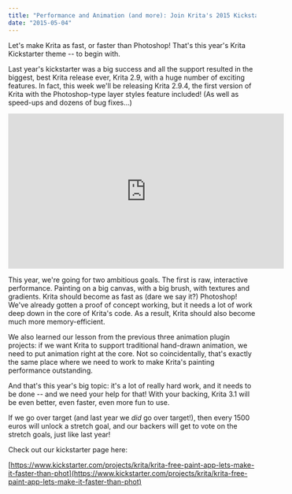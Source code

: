 ```yaml
---
title: "Performance and Animation (and more): Join Krita's 2015 Kickstarter Project"
date: "2015-05-04"
---
```


Let's make Krita as fast, or faster than Photoshop! That's this year's Krita Kickstarter theme -- to begin with.

Last year's kickstarter was a big success and all the support resulted in the biggest, best Krita release ever, Krita 2.9, with a huge number of exciting features. In fact, this week we'll be releasing Krita 2.9.4, the first version of Krita with the Photoshop-type layer styles feature included! (As well as speed-ups and dozens of bug fixes...)

<iframe src="https://www.youtube.com/embed/WPwY7fTSq-0" width="560" height="315" frameborder="0" allowfullscreen="allowfullscreen"></iframe>

This year, we're going for two ambitious goals. The first is raw, interactive performance. Painting on a big canvas, with a big brush, with textures and gradients. Krita should become as fast as (dare we say it?) Photoshop! We've already gotten a proof of concept working, but it needs a lot of work deep down in the core of Krita's code. As a result, Krita should also become much more memory-efficient.

We also learned our lesson from the previous three animation plugin projects: if we want Krita to support traditional hand-drawn animation, we need to put animation right at the core. Not so coincidentally, that's exactly the same place where we need to work to make Krita's painting performance outstanding.

And that's this year's big topic: it's a lot of really hard work, and it needs to be done -- and we need your help for that! With your backing, Krita 3.1 will be even better, even faster, even more fun to use.

If we go over target (and last year we _did_ go over target!), then every 1500 euros will unlock a stretch goal, and our backers will get to vote on the stretch goals, just like last year!

Check out our kickstarter page here:

[https://www.kickstarter.com/projects/krita/krita-free-paint-app-lets-make-it-faster-than-phot](https://www.kickstarter.com/projects/krita/krita-free-paint-app-lets-make-it-faster-than-phot)
